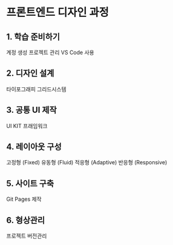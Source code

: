 # 프론트엔드 디자인 과정 
## 1. 학습 준비하기
계정 생성
프로젝트  관리
VS Code 사용
## 2. 디자인 설계
타이포그래피
그리드시스템
## 3. 공통 UI 제작
UI KIT
프래임워크
## 4. 레이아웃 구성
고정형 (Fixed)
유동형 (Fluid)
적응형 (Adaptive)
반응형 (Responsive)
## 5. 사이트 구축
Git Pages 제작
## 6. 형상관리
프로젝트 버전관리